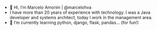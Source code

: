 - 👋 Hi, I’m Marcelo Amorim | @marcelohva
- I have more than 20 years of experience with technology. I was a Java developer and systems architect, today I work in the management area.
- 🌱 I’m currently learning python, django, flask, pandas... (for fun!)

<!---
marcelohva/marcelohva is a ✨ special ✨ repository because its `README.md` (this file) appears on your GitHub profile.
You can click the Preview link to take a look at your changes.
--->
